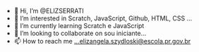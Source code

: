 - 👋 Hi, I’m @ELIZSERRATI
- 👀 I’m interested in Scratch, JavaScript, Github, HTML, CSS ...
- 🌱 I’m currently learning Scratch e JavaScript
- 💞️ I’m looking to collaborate on sou iniciante...
- 📫 How to reach me ...elizangela.szydloski@escola.pr.gov.br

<!---
ELIZSERRATI/ELIZSERRATI is a ✨ special ✨ repository because its `README.md` (this file) appears on your GitHub profile.
You can click the Preview link to take a look at your changes.
--->
